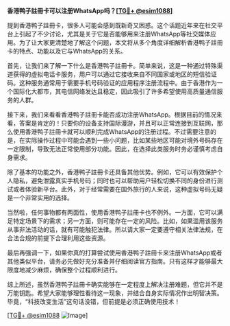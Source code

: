 **香港鸭子註冊卡可以注册WhatsApp吗？[[TG💪+ @esim1088](https://t.me/s/esim1088)]**

提到香港鸭子註冊卡，很多人可能会感到既新奇又困惑。这个话题近年来在社交平台上引起了不少讨论，尤其是关于它是否能够用来注册WhatsApp等社交媒体应用。为了让大家更清楚地了解这个问题，本文将从多个角度详细解析香港鸭子註冊卡的特点、功能以及它与WhatsApp的关系。

首先，让我们来了解一下什么是香港鸭子註冊卡。简单来说，这是一种通过特殊渠道获得的虚拟电话卡服务，用户可以通过它接收来自不同国家或地区的短信验证码。这种服务通常用于需要手机号码验证的应用程序注册流程中。由于香港作为一个国际化大都市，其电信网络发达且稳定，因此吸引了许多希望使用高质量通信服务的人群。

接下来，我们来看看香港鸭子註冊卡能否成功注册WhatsApp。根据目前的情况来看，答案是肯定的！只要你的设备支持国际漫游，并且可以正常连接到互联网，那么使用香港鸭子註冊卡就可以顺利完成WhatsApp的注册过程。不过需要注意的是，在实际操作过程中可能会遇到一些小问题，比如某些地区可能对境外号码存在一定限制，导致无法正常使用部分功能。因此，在选择此类服务时务必谨慎考虑自身需求。

除了基本的功能之外，香港鸭子註冊卡还具备其他优势。例如，它可以有效保护个人隐私，避免泄露真实手机号码；同时也可以帮助用户轻松切换不同的身份进行测试或者体验新平台。此外，对于经常需要在国外旅行的人来说，这种虚拟号码无疑是一个非常实用的选择。

当然啦，任何事物都有两面性，使用香港鸭子註冊卡也不例外。一方面，它可以满足特定场景下的需求；另一方面，则可能存在一定的风险。比如，如果滥用该服务从事非法活动的话，就有可能触犯法律。所以请大家一定要遵守相关法律法规，在合法合规的前提下合理利用这些资源。

最后再强调一下，如果你真的打算尝试使用香港鸭子註冊卡来注册WhatsApp或者其他类似平台，请务必先做好充分准备并仔细阅读官方指南。只有这样才能够最大限度地减少麻烦，确保整个过程顺利进行。

综上所述，虽然香港鸭子註冊卡确实能够在一定程度上解决注册难题，但它并不是万能钥匙。希望大家能够理性看待这一现象，并结合自身实际情况作出明智决策。毕竟，“科技改变生活”这句话没错，但前提是必须正确使用技术！

[[TG💪+ @esim1088](https://t.me/s/esim1088) ![Image](https://i.postimg.cc/4NQfJmqS/Snipaste-2025-05-13-00-14-12.png)]